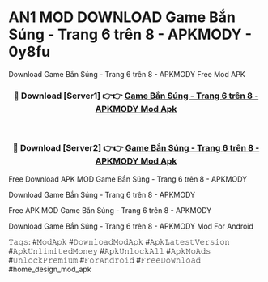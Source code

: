 # AN1 MOD DOWNLOAD Game Bắn Súng - Trang 6 trên 8 - APKMODY - 0y8fu
Download Game Bắn Súng - Trang 6 trên 8 - APKMODY Free Mod APK

<div align="center">
<h3>🔴 Download [Server1] 👉👉 <a href="https://apk-comot.site?title=Game_Bắn_Súng_-_Trang_6_trên_8_-_APKMODY">Game Bắn Súng - Trang 6 trên 8 - APKMODY Mod Apk</a></h3><br>

<h3>🔴 Download [Server2] 👉👉 <a href="https://apk-comot.site?title=Game_Bắn_Súng_-_Trang_6_trên_8_-_APKMODY">Game Bắn Súng - Trang 6 trên 8 - APKMODY Mod Apk</a></h3>
</div>


Free Download APK MOD Game Bắn Súng - Trang 6 trên 8 - APKMODY

Download Game Bắn Súng - Trang 6 trên 8 - APKMODY 

Free APK MOD Game Bắn Súng - Trang 6 trên 8 - APKMODY 

Download Game Bắn Súng - Trang 6 trên 8 - APKMODY Mod For Android

𝚃𝚊𝚐𝚜: #𝙼𝚘𝚍𝙰𝚙𝚔 #𝙳𝚘𝚠𝚗𝚕𝚘𝚊𝚍𝙼𝚘𝚍𝙰𝚙𝚔 #𝙰𝚙𝚔𝙻𝚊𝚝𝚎𝚜𝚝𝚅𝚎𝚛𝚜𝚒𝚘𝚗 #𝙰𝚙𝚔𝚄𝚗𝚕𝚒𝚖𝚒𝚝𝚎𝚍𝙼𝚘𝚗𝚎𝚢 #𝙰𝚙𝚔𝚄𝚗𝚕𝚘𝚌𝚔𝙰𝚕𝚕 #𝙰𝚙𝚔𝙽𝚘𝙰𝚍𝚜 #𝚄𝚗𝚕𝚘𝚌𝚔𝙿𝚛𝚎𝚖𝚒𝚞𝚖 #𝙵𝚘𝚛𝙰𝚗𝚍𝚛𝚘𝚒𝚍 #𝙵𝚛𝚎𝚎𝙳𝚘𝚠𝚗𝚕𝚘𝚊𝚍 #home_design_mod_apk